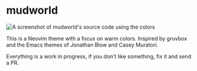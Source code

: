 # mudworld

![A screenshot of mudworld's source code using the colors](https://i.postimg.cc/TwCssH4C/Captura-de-tela-2025-07-27-114501.png)

This is a Neovim theme with a focus on warm colors. Inspired by gruvbox and the Emacs themes of Jonathan Blow and Casey Muratori.

Everything is a work in progress, if you don't like something, fix it and send a PR.
